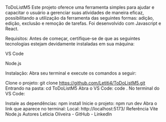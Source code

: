 ToDoListM5
Este projeto oferece uma ferramenta simples para ajudar e capacitar o usuário a gerenciar suas atividades de maneira eficaz, possibilitando a utilização da ferramenta das seguintes formas: adição, edição, exclusão e remoção de tarefas. Foi desenvolvido com Javascript e React.

Requisitos:
Antes de começar, certifique-se de que as seguintes tecnologias estejam devidamente instaladas em sua máquina:

VS Code

Node.js

Instalação:
Abra seu terminal e execute os comandos a seguir:

Clone o projeto:
  git clone https://github.com/Letiti4/ToDoListM5.git
Entrando na pasta:
  cd ToDoListM5
Abra o VS Code:
  code . 
No terminal do VS Code:

Instale as dependências:
  npm install
Inicie o projeto:
  npm run dev
Abra o link que aparece no terminal:
Local: http://localhost:5173/
Referência
Vite
Node.js
Autores
Leticia Oliveira - GitHub - LinkedIn